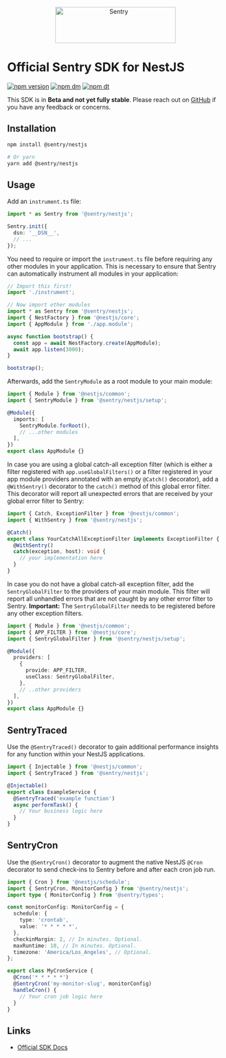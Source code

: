 <p align="center">
  <a href="https://sentry.io/?utm_source=github&utm_medium=logo" target="_blank">
    <img src="https://sentry-brand.storage.googleapis.com/sentry-wordmark-dark-280x84.png" alt="Sentry" width="280" height="84">
  </a>
</p>

# Official Sentry SDK for NestJS

[![npm version](https://img.shields.io/npm/v/@sentry/nestjs.svg)](https://www.npmjs.com/package/@sentry/nestjs)
[![npm dm](https://img.shields.io/npm/dm/@sentry/nestjs.svg)](https://www.npmjs.com/package/@sentry/nestjs)
[![npm dt](https://img.shields.io/npm/dt/@sentry/nestjs.svg)](https://www.npmjs.com/package/@sentry/nestjs)

This SDK is in **Beta and not yet fully stable**. Please reach out on
[GitHub](https://github.com/getsentry/sentry-javascript/issues/new/choose) if you have any feedback or concerns.

## Installation

```bash
npm install @sentry/nestjs

# Or yarn
yarn add @sentry/nestjs
```

## Usage

Add an `instrument.ts` file:

```typescript
import * as Sentry from '@sentry/nestjs';

Sentry.init({
  dsn: '__DSN__',
  // ...
});
```

You need to require or import the `instrument.ts` file before requiring any other modules in your application. This is
necessary to ensure that Sentry can automatically instrument all modules in your application:

```typescript
// Import this first!
import './instrument';

// Now import other modules
import * as Sentry from '@sentry/nestjs';
import { NestFactory } from '@nestjs/core';
import { AppModule } from './app.module';

async function bootstrap() {
  const app = await NestFactory.create(AppModule);
  await app.listen(3000);
}

bootstrap();
```

Afterwards, add the `SentryModule` as a root module to your main module:

```typescript
import { Module } from '@nestjs/common';
import { SentryModule } from '@sentry/nestjs/setup';

@Module({
  imports: [
    SentryModule.forRoot(),
    // ...other modules
  ],
})
export class AppModule {}
```

In case you are using a global catch-all exception filter (which is either a filter registered with
`app.useGlobalFilters()` or a filter registered in your app module providers annotated with an empty `@Catch()`
decorator), add a `@WithSentry()` decorator to the `catch()` method of this global error filter. This decorator will
report all unexpected errors that are received by your global error filter to Sentry:

```typescript
import { Catch, ExceptionFilter } from '@nestjs/common';
import { WithSentry } from '@sentry/nestjs';

@Catch()
export class YourCatchAllExceptionFilter implements ExceptionFilter {
  @WithSentry()
  catch(exception, host): void {
    // your implementation here
  }
}
```

In case you do not have a global catch-all exception filter, add the `SentryGlobalFilter` to the providers of your main
module. This filter will report all unhandled errors that are not caught by any other error filter to Sentry.
**Important:** The `SentryGlobalFilter` needs to be registered before any other exception filters.

```typescript
import { Module } from '@nestjs/common';
import { APP_FILTER } from '@nestjs/core';
import { SentryGlobalFilter } from '@sentry/nestjs/setup';

@Module({
  providers: [
    {
      provide: APP_FILTER,
      useClass: SentryGlobalFilter,
    },
    // ..other providers
  ],
})
export class AppModule {}
```

## SentryTraced

Use the `@SentryTraced()` decorator to gain additional performance insights for any function within your NestJS
applications.

```typescript
import { Injectable } from '@nestjs/common';
import { SentryTraced } from '@sentry/nestjs';

@Injectable()
export class ExampleService {
  @SentryTraced('example function')
  async performTask() {
    // Your business logic here
  }
}
```

## SentryCron

Use the `@SentryCron()` decorator to augment the native NestJS `@Cron` decorator to send check-ins to Sentry before and
after each cron job run.

```typescript
import { Cron } from '@nestjs/schedule';
import { SentryCron, MonitorConfig } from '@sentry/nestjs';
import type { MonitorConfig } from '@sentry/types';

const monitorConfig: MonitorConfig = {
  schedule: {
    type: 'crontab',
    value: '* * * * *',
  },
  checkinMargin: 2, // In minutes. Optional.
  maxRuntime: 10, // In minutes. Optional.
  timezone: 'America/Los_Angeles', // Optional.
};

export class MyCronService {
  @Cron('* * * * *')
  @SentryCron('my-monitor-slug', monitorConfig)
  handleCron() {
    // Your cron job logic here
  }
}
```

## Links

- [Official SDK Docs](https://docs.sentry.io/platforms/javascript/guides/nestjs/)
